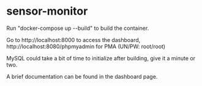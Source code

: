 # sensor-monitor

Run "docker-compose up --build" to build the container.

Go to http://localhost:8000 to access the dashboard, http://localhost:8080/phpmyadmin for PMA (UN/PW: root/root)

MySQL could take a bit of time to initialize after building, give it a minute or two.

A brief documentation can be found in the dashboard page.